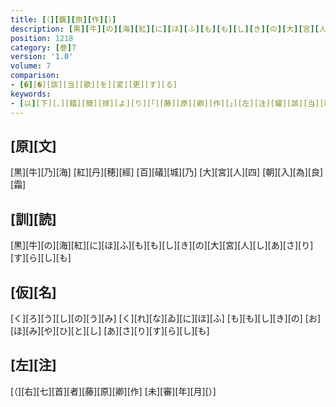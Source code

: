 ```yaml
---
title: [（][覊][旅][作][）]
description: [黒][牛][の][海][紅][に][ほ][ふ][も][も][し][き][の][大][宮][人][し][あ][さ][り][す][ら][し][も]
position: 1218
category: [巻]7
version: '1.0'
volume: 7
comparison:
- [�][�][該][当][歌][を][変][更][す][る]
keywords:
- [以][下][、][錯][簡][捄][よ][り][「][藤][原][卿][作][」][左][注][嬥][該][当][歌][を][変][更][す][る]
---
```


## [原][文]

[黒][牛][乃][海] [紅][丹][穂][經] [百][礒][城][乃] [大][宮][人][四] [朝][入][為][良][霜]

## [訓][読]

[黒][牛][の][海][紅][に][ほ][ふ][も][も][し][き][の][大][宮][人][し][あ][さ][り][す][ら][し][も]

## [仮][名]

[く][ろ][う][し][の][う][み] [く][れ][な][ゐ][に][ほ][ふ] [も][も][し][き][の] [お][ほ][み][や][ひ][と][し] [あ][さ][り][す][ら][し][も]

## [左][注]

[（][右][七][首][者][藤][原][卿][作] [未][審][年][月][）]
